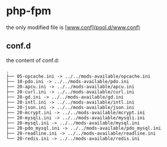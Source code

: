 # php-fpm

the only modified file is [www.conf](pool.d/www.conf)

## conf.d

the content of conf.d:

	.
	├── 05-opcache.ini -> ../../mods-available/opcache.ini
	├── 10-pdo.ini -> ../../mods-available/pdo.ini
	├── 20-apcu.ini -> ../../mods-available/apcu.ini
	├── 20-curl.ini -> ../../mods-available/curl.ini
	├── 20-gd.ini -> ../../mods-available/gd.ini
	├── 20-intl.ini -> ../../mods-available/intl.ini
	├── 20-json.ini -> ../../mods-available/json.ini
	├── 20-mcrypt.ini -> ../../mods-available/mcrypt.ini
	├── 20-mysqli.ini -> ../../mods-available/mysqli.ini
	├── 20-mysql.ini -> ../../mods-available/mysql.ini
	├── 20-pdo_mysql.ini -> ../../mods-available/pdo_mysql.ini
	├── 20-readline.ini -> ../../mods-available/readline.ini
	└── 20-redis.ini -> ../../mods-available/redis.ini

